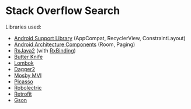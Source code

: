 # Stack Overflow Search

Libraries used:
- [Android Support Library](https://developer.android.com/topic/libraries/support-library/) (AppCompat, RecyclerView, ConstraintLayout)
- [Android Architecture Components](https://developer.android.com/topic/libraries/architecture/) (Room, Paging)
- [RxJava2](https://github.com/ReactiveX/RxJava) (with [RxBinding](https://github.com/JakeWharton/RxBinding))
- [Butter Knife](https://github.com/JakeWharton/butterknife)
- [Lombok](https://projectlombok.org/)
- [Dagger2](https://github.com/google/dagger)
- [Mosby MVI](https://github.com/sockeqwe/mosby)
- [Picasso](https://github.com/square/picasso)
- [Robolectric](http://robolectric.org/)
- [Retrofit](https://github.com/square/retrofit)
- [Gson](https://github.com/google/gson)